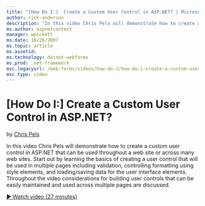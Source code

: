 ```yaml
---
title: "[How Do I:]  Create a Custom User Control in ASP.NET? | Microsoft Docs"
author: rick-anderson
description: "In this video Chris Pels will demonstrate how to create a custom user control in ASP.NET that can be used throughout a web site or across many web sites. Sta..."
ms.author: aspnetcontent
manager: wpickett
ms.date: 10/26/2007
ms.topic: article
ms.assetid: 
ms.technology: dotnet-webforms
ms.prod: .net-framework
msc.legacyurl: /web-forms/videos/how-do-i/how-do-i-create-a-custom-user-control-in-aspnet
msc.type: video
---
```

[How Do I:]  Create a Custom User Control in ASP.NET?
====================
by [Chris Pels](https://twitter.com/chrispels)

In this video Chris Pels will demonstrate how to create a custom user control in ASP.NET that can be used throughout a web site or across many web sites. Start out by learning the basics of creating a user control that will be used in multiple pages including validation, controlling formatting using style elements, and loading/saving data for the user interface elements. Throughout the video considerations for building user controls that can be easily maintained and used across multiple pages are discussed.

[&#9654; Watch video (27 minutes)](https://channel9.msdn.com/Blogs/ASP-NET-Site-Videos/how-do-i-create-a-custom-user-control-in-aspnet)